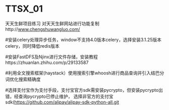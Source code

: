 # TTSX_01
天天生鲜项目练习
对天天生鲜网站进行功能复制http://www.chengshuwangluo.com/

#安装celery处理异步任务，window不支持4.0版本celery，选择安装3.1.25版本celery，同时降低redis版本


#安装FastDFS及Njinx进行文件存储，安装教程https://zhuanlan.zhihu.com/p/29133587


#利用全文搜索框架(haystack）使用搜索引擎whoosh进行商品查询并引入结巴分词优化搜索精确度


#选择支付宝作为支付手段，支付宝官方sdk需安装pycrypto，但安装pycrypto出错，经查询pycrypto已停止维护，
选择非官方的支付宝 sdk(https://github.com/alipay/alipay-sdk-python-all.git


